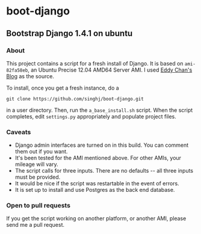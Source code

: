 # boot-django

## Bootstrap Django 1.4.1 on ubuntu

### About

This project contains a script for a fresh install of Django.
It is based on `ami-82fa58eb`, an Ubuntu Precise 12.04 AMD64 Server AMI.
I used [Eddy Chan's Blog](http://eddychan.com/post/18484749431/) as the source.

To install, once you get a fresh instance, do a

    git clone https://github.com/singhj/boot-django.git
    
in a user directory. Then, run the `a_base_install.sh` script. 
When the script completes, edit `settings.py` appropriately and populate project files.

### Caveats

* Django admin interfaces are turned on in this build. You can comment them out if you want.
* It's been tested for the AMI mentioned above. For other AMIs, your mileage will vary.
* The script calls for three inputs. There are no defaults -- all three inputs must be provided.
* It would be nice if the script was restartable in the event of errors.
* It is set up to install and use Postgres as the back end database.

### Open to pull requests

If you get the script working on another platform, or another AMI, please send me a pull request.
